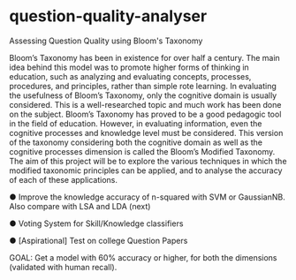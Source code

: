 # question-quality-analyser
Assessing Question Quality using Bloom's Taxonomy

Bloom’s Taxonomy has been in existence for over half a century. The main idea behind this model was to promote higher forms of thinking in education, such as analyzing and evaluating concepts, processes, procedures, and principles, rather than simple rote learning. In evaluating the usefulness of Bloom’s Taxonomy, only the cognitive domain is usually considered. This is a well-researched topic and much work has been done on the subject. Bloom’s Taxonomy has proved to be a good pedagogic tool in the field of education. However, in evaluating information, even the cognitive processes and knowledge level must be considered. This version of the taxonomy considering both the cognitive domain as well as the cognitive processes dimension is called the Bloom’s Modified Taxonomy. The aim of this project will be to explore the various techniques in which the modified taxonomic principles can be applied, and to analyse the accuracy of each of these applications.


● Improve the knowledge accuracy of n-squared with SVM or GaussianNB. Also compare with LSA and LDA (next)

● Voting System for Skill/Knowledge classifiers

● [Aspirational] Test on college Question Papers

GOAL: Get a model with 60% accuracy or higher, for both the dimensions (validated
with human recall).
